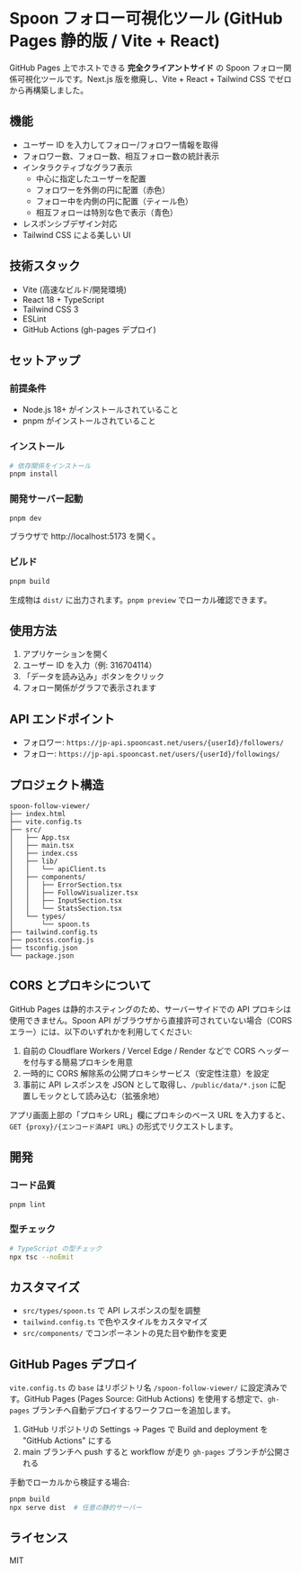 # Spoon フォロー可視化ツール (GitHub Pages 静的版 / Vite + React)

GitHub Pages 上でホストできる **完全クライアントサイド** の Spoon フォロー関係可視化ツールです。Next.js 版を撤廃し、Vite + React + Tailwind CSS でゼロから再構築しました。

## 機能

- ユーザー ID を入力してフォロー/フォロワー情報を取得
- フォロワー数、フォロー数、相互フォロー数の統計表示
- インタラクティブなグラフ表示
  - 中心に指定したユーザーを配置
  - フォロワーを外側の円に配置（赤色）
  - フォロー中を内側の円に配置（ティール色）
  - 相互フォローは特別な色で表示（青色）
- レスポンシブデザイン対応
- Tailwind CSS による美しい UI

## 技術スタック

- Vite (高速なビルド/開発環境)
- React 18 + TypeScript
- Tailwind CSS 3
- ESLint
- GitHub Actions (gh-pages デプロイ)

## セットアップ

### 前提条件

- Node.js 18+ がインストールされていること
- pnpm がインストールされていること

### インストール

```bash
# 依存関係をインストール
pnpm install
```

### 開発サーバー起動

```bash
pnpm dev
```

ブラウザで http://localhost:5173 を開く。

### ビルド

```bash
pnpm build
```

生成物は `dist/` に出力されます。`pnpm preview` でローカル確認できます。

## 使用方法

1. アプリケーションを開く
2. ユーザー ID を入力（例: 316704114）
3. 「データを読み込み」ボタンをクリック
4. フォロー関係がグラフで表示されます

## API エンドポイント

- フォロワー: `https://jp-api.spooncast.net/users/{userId}/followers/`
- フォロー: `https://jp-api.spooncast.net/users/{userId}/followings/`

## プロジェクト構造

```
spoon-follow-viewer/
├── index.html
├── vite.config.ts
├── src/
│   ├── App.tsx
│   ├── main.tsx
│   ├── index.css
│   ├── lib/
│   │   └── apiClient.ts
│   ├── components/
│   │   ├── ErrorSection.tsx
│   │   ├── FollowVisualizer.tsx
│   │   ├── InputSection.tsx
│   │   └── StatsSection.tsx
│   └── types/
│       └── spoon.ts
├── tailwind.config.ts
├── postcss.config.js
├── tsconfig.json
└── package.json
```

## CORS とプロキシについて

GitHub Pages は静的ホスティングのため、サーバーサイドでの API プロキシは使用できません。Spoon API がブラウザから直接許可されていない場合（CORS エラー）には、以下のいずれかを利用してください:

1. 自前の Cloudflare Workers / Vercel Edge / Render などで CORS ヘッダーを付与する簡易プロキシを用意
2. 一時的に CORS 解除系の公開プロキシサービス（安定性注意）を設定
3. 事前に API レスポンスを JSON として取得し、`/public/data/*.json` に配置しモックとして読み込む（拡張余地）

アプリ画面上部の「プロキシ URL」欄にプロキシのベース URL を入力すると、`GET {proxy}/{エンコード済API URL}` の形式でリクエストします。

## 開発

### コード品質

```bash
pnpm lint
```

### 型チェック

```bash
# TypeScript の型チェック
npx tsc --noEmit
```

## カスタマイズ

- `src/types/spoon.ts` で API レスポンスの型を調整
- `tailwind.config.ts` で色やスタイルをカスタマイズ
- `src/components/` でコンポーネントの見た目や動作を変更

## GitHub Pages デプロイ

`vite.config.ts` の `base` はリポジトリ名 `/spoon-follow-viewer/` に設定済みです。GitHub Pages (Pages Source: GitHub Actions) を使用する想定で、`gh-pages` ブランチへ自動デプロイするワークフローを追加します。

1. GitHub リポジトリの Settings → Pages で Build and deployment を "GitHub Actions" にする
2. main ブランチへ push すると workflow が走り `gh-pages` ブランチが公開される

手動でローカルから検証する場合:

```bash
pnpm build
npx serve dist  # 任意の静的サーバー
```

## ライセンス

MIT
